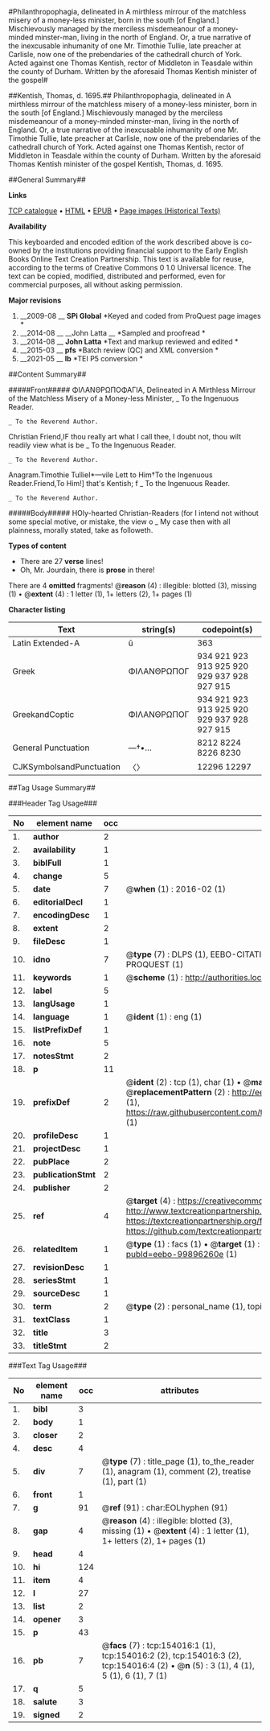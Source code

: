 #Philanthropophagia, delineated in A mirthless mirrour of the matchless misery of a money-less minister, born in the south [of England.] Mischievously managed by the merciless misdemeanour of a money-minded minster-man, living in the north of England. Or, a true narrative of the inexcusable inhumanity of one Mr. Timothie Tullie, late preacher at Carlisle, now one of the prebendaries of the cathedrall church of York. Acted against one Thomas Kentish, rector of Middleton in Teasdale within the county of Durham. Written by the aforesaid Thomas Kentish minister of the gospel#

##Kentish, Thomas, d. 1695.##
Philanthropophagia, delineated in A mirthless mirrour of the matchless misery of a money-less minister, born in the south [of England.] Mischievously managed by the merciless misdemeanour of a money-minded minster-man, living in the north of England. Or, a true narrative of the inexcusable inhumanity of one Mr. Timothie Tullie, late preacher at Carlisle, now one of the prebendaries of the cathedrall church of York. Acted against one Thomas Kentish, rector of Middleton in Teasdale within the county of Durham. Written by the aforesaid Thomas Kentish minister of the gospel
Kentish, Thomas, d. 1695.

##General Summary##

**Links**

[TCP catalogue](http://www.ota.ox.ac.uk/tcp/)  • 
[HTML](http://tei.it.ox.ac.uk/tcp/Texts-HTML/free/A87/A87688.html)  • 
[EPUB](http://tei.it.ox.ac.uk/tcp/Texts-EPUB/free/A87/A87688.epub) • 
[Page images (Historical Texts)](https://historicaltexts.jisc.ac.uk/eebo-99896260e)

**Availability**

This keyboarded and encoded edition of the work described above is co-owned by the
    institutions providing financial support to the Early English Books Online Text Creation
    Partnership. This text is available for reuse, according to the terms of  Creative Commons 0 1.0 Universal
    licence. The text can be copied, modified, distributed and performed, even for commercial
    purposes, all without asking permission.

**Major revisions**

1. __2009-08 __ __SPi Global__ *Keyed and coded from ProQuest page images *
1. __2014-08 __ __John Latta __ *Sampled and proofread *
1. __2014-08 __ __John Latta__ *Text and markup reviewed and edited *
1. __2015-03 __ __pfs__ *Batch review (QC) and XML conversion *
1. __2021-05 __ __lb__ *TEI P5 conversion *

##Content Summary##

#####Front#####
ΦΙΛΑΝΘΡΩΠΟΦΑΓΙΑ, Delineated in
A Mirthless Mirrour of the Matchless Misery of a Money-less Minister,
    _ To the Ingenuous Reader.

    _ To the Reverend Author.
Christian Friend,IF thou really art what I call thee, I doubt not, thou wilt readily view what is be
    _ To the Ingenuous Reader.

    _ To the Reverend Author.
Anagram.Timothie TullieI*—vile Lett to Him†To the Ingenuous Reader.Friend,To Him!] that's Kentish; f
    _ To the Ingenuous Reader.

    _ To the Reverend Author.

#####Body#####
HOly-hearted Christian-Readers (for I intend not without some special motive, or mistake, the view o
    _ My case then with all plainness, morally stated, take as followeth.

**Types of content**

  * There are 27 **verse** lines!
  * Oh, Mr. Jourdain, there is **prose** in there!

There are 4 **omitted** fragments! 
 @__reason__ (4) : illegible: blotted (3), missing (1)  •  @__extent__ (4) : 1 letter (1), 1+ letters (2), 1+ pages (1)

**Character listing**


|Text|string(s)|codepoint(s)|
|---|---|---|
|Latin Extended-A|ū|363|
|Greek|ΦΙΛΑΝΘΡΩΠΟΓ|934 921 923 913 925 920 929 937 928 927 915|
|GreekandCoptic|ΦΙΛΑΝΘΡΩΠΟΓ|934 921 923 913 925 920 929 937 928 927 915|
|General Punctuation|—†•…|8212 8224 8226 8230|
|CJKSymbolsandPunctuation|〈〉|12296 12297|

##Tag Usage Summary##

###Header Tag Usage###

|No|element name|occ|attributes|
|---|---|---|---|
|1.|__author__|2||
|2.|__availability__|1||
|3.|__biblFull__|1||
|4.|__change__|5||
|5.|__date__|7| @__when__ (1) : 2016-02 (1)|
|6.|__editorialDecl__|1||
|7.|__encodingDesc__|1||
|8.|__extent__|2||
|9.|__fileDesc__|1||
|10.|__idno__|7| @__type__ (7) : DLPS (1), EEBO-CITATION (1), VID (1), EEBO-PROQUEST (1), STC (2), PROQUEST (1)|
|11.|__keywords__|1| @__scheme__ (1) : http://authorities.loc.gov/ (1)|
|12.|__label__|5||
|13.|__langUsage__|1||
|14.|__language__|1| @__ident__ (1) : eng (1)|
|15.|__listPrefixDef__|1||
|16.|__note__|5||
|17.|__notesStmt__|2||
|18.|__p__|11||
|19.|__prefixDef__|2| @__ident__ (2) : tcp (1), char (1)  •  @__matchPattern__ (2) : ([0-9\-]+):([0-9IVX]+) (1), (.+) (1)  •  @__replacementPattern__ (2) : http://eebo.chadwyck.com/downloadtiff?vid=$1&page=$2 (1), https://raw.githubusercontent.com/textcreationpartnership/Texts/master/tcpchars.xml#$1 (1)|
|20.|__profileDesc__|1||
|21.|__projectDesc__|1||
|22.|__pubPlace__|2||
|23.|__publicationStmt__|2||
|24.|__publisher__|2||
|25.|__ref__|4| @__target__ (4) : https://creativecommons.org/publicdomain/zero/1.0/ (1), http://www.textcreationpartnership.org/docs/. (1), https://textcreationpartnership.org/faq/#faq05 (1), https://github.com/textcreationpartnership (1)|
|26.|__relatedItem__|1| @__type__ (1) : facs (1)  •  @__target__ (1) : https://data.historicaltexts.jisc.ac.uk/view?pubId=eebo-99896260e (1)|
|27.|__revisionDesc__|1||
|28.|__seriesStmt__|1||
|29.|__sourceDesc__|1||
|30.|__term__|2| @__type__ (2) : personal_name (1), topical_term (1)|
|31.|__textClass__|1||
|32.|__title__|3||
|33.|__titleStmt__|2||


###Text Tag Usage###

|No|element name|occ|attributes|
|---|---|---|---|
|1.|__bibl__|3||
|2.|__body__|1||
|3.|__closer__|2||
|4.|__desc__|4||
|5.|__div__|7| @__type__ (7) : title_page (1), to_the_reader (1), anagram (1), comment (2), treatise (1), part (1)|
|6.|__front__|1||
|7.|__g__|91| @__ref__ (91) : char:EOLhyphen (91)|
|8.|__gap__|4| @__reason__ (4) : illegible: blotted (3), missing (1)  •  @__extent__ (4) : 1 letter (1), 1+ letters (2), 1+ pages (1)|
|9.|__head__|4||
|10.|__hi__|124||
|11.|__item__|4||
|12.|__l__|27||
|13.|__list__|2||
|14.|__opener__|3||
|15.|__p__|43||
|16.|__pb__|7| @__facs__ (7) : tcp:154016:1 (1), tcp:154016:2 (2), tcp:154016:3 (2), tcp:154016:4 (2)  •  @__n__ (5) : 3 (1), 4 (1), 5 (1), 6 (1), 7 (1)|
|17.|__q__|5||
|18.|__salute__|3||
|19.|__signed__|2||
